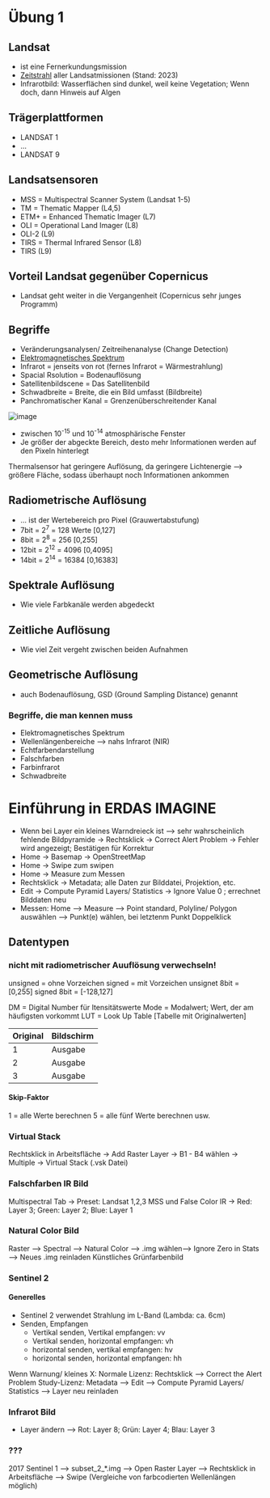 # Übung 1

## Landsat
* ist eine Fernerkundungsmission
* [Zeitstrahl](https://upload.wikimedia.org/wikipedia/commons/b/bf/Landsat_program_timeline.png) aller Landsatmissionen (Stand: 2023)
* Infrarotbild: Wasserflächen sind dunkel, weil keine Vegetation; Wenn doch, dann Hinweis auf Algen

## Trägerplattformen
* LANDSAT 1
* ...
* LANDSAT 9

## Landsatsensoren
* MSS = Multispectral Scanner System (Landsat 1-5)
* TM = Thematic Mapper (L4,5)
* ETM+ = Enhanced Thematic Imager (L7)
* OLI = Operational Land Imager (L8)
* OLI-2 (L9)
* TIRS = Thermal Infrared Sensor (L8)
* TIRS (L9)

## Vorteil Landsat gegenüber Copernicus
* Landsat geht weiter in die Vergangenheit (Copernicus sehr junges Programm)

## Begriffe
* Veränderungsanalysen/ Zeitreihenanalyse (Change Detection)
* [Elektromagnetisches Spektrum](https://upload.wikimedia.org/wikipedia/commons/thumb/6/62/Electromagnetic_spectrum_-de_c.svg/1470px-Electromagnetic_spectrum_-de_c.svg.png)
* Infrarot = jenseits von rot (fernes Infrarot = Wärmestrahlung)
* Spacial Rsolution = Bodenauflösung
* Satellitenbildscene = Das Satellitenbild
* Schwadbreite = Breite, die ein Bild umfasst (Bildbreite)
* Panchromatischer Kanal = Grenzenüberschreitender Kanal

![image](https://github.com/s92854/Fernerkundung/assets/134683810/a9d4e89d-6496-4002-a933-a020a37aa485)

* zwischen 10<sup>-15</sup> und 10<sup>-14</sup> atmosphärische Fenster
* Je größer der abgeckte Bereich, desto mehr Informationen werden auf den Pixeln hinterlegt

Thermalsensor hat geringere Auflösung, da geringere Lichtenergie --> größere Fläche, sodass überhaupt noch Informationen ankommen


## Radiometrische Auflösung
* ... ist der Wertebereich pro Pixel (Grauwertabstufung)
* 7bit = 2<sup>7</sup> = 128 Werte [0,127]
* 8bit = 2<sup>8</sup> = 256 [0,255]
* 12bit = 2<sup>12</sup> = 4096 [0,4095]
* 14bit = 2<sup>14</sup> = 16384 [0,16383]

## Spektrale Auflösung
* Wie viele Farbkanäle werden abgedeckt

## Zeitliche Auflösung
* Wie viel Zeit vergeht zwischen beiden Aufnahmen

## Geometrische Auflösung
* auch Bodenauflösung, GSD (Ground Sampling Distance) genannt


### Begriffe, die man kennen muss
* Elektromagnetisches Spektrum
* Wellenlängenbereiche --> nahs Infrarot (NIR)
* Echtfarbendarstellung
* Falschfarben
* Farbinfrarot
* Schwadbreite


# Einführung in ERDAS IMAGINE
* Wenn bei Layer ein kleines Warndreieck ist --> sehr wahrscheinlich fehlende Bildpyramide
-> Rechtsklick -> Correct Alert Problem -> Fehler wird angezeigt; Bestätigen für Korrektur
* Home -> Basemap -> OpenStreetMap
* Home -> Swipe zum swipen
* Home -> Measure zum Messen
* Rechtsklick -> Metadata; alle Daten zur Bilddatei, Projektion, etc.
* Edit -> Compute Pyramid Layers/ Statistics -> Ignore Value 0 ; errechnet Bilddaten neu
* Messen: Home --> Measure --> Point standard, Polyline/ Polygon auswählen --> Punkt(e) wählen, bei letztenm Punkt Doppelklick

## Datentypen
### nicht mit radiometrischer Auuflösung verwechseln!
unsigned = ohne Vorzeichen
signed = mit Vorzeichen
unsignet 8bit = [0,255]
signed 8bit = [-128,127]

DM = Digital Number für Itensitätswerte
Mode = Modalwert; Wert, der am häufigsten vorkommt
LUT = Look Up Table [Tabelle mit Originalwerten]

Original|Bildschirm
--------|----------
    1   | Ausgabe
    2   | Ausgabe
    3   | Ausgabe


#### Skip-Faktor
1 = alle Werte berechnen
5 = alle fünf Werte berechnen
usw.

### Virtual Stack
Rechtsklick in Arbeitsfläche -> Add Raster Layer -> B1 - B4 wählen -> Multiple -> Virtual Stack (.vsk Datei)

### Falschfarben IR Bild
Multispectral Tab -> Preset: Landsat 1,2,3 MSS und False Color IR -> Red: Layer 3; Green: Layer 2; Blue: Layer 1

### Natural Color Bild
Raster --> Spectral --> Natural Color --> .img wählen--> Ignore Zero in Stats --> Neues .img reinladen
Künstliches Grünfarbenbild


### Sentinel 2
#### Generelles
* Sentinel 2 verwendet Strahlung im L-Band (Lambda: ca. 6cm)
* Senden, Empfangen
    * Vertikal senden, Vertikal empfangen: vv
    * Vertikal senden, horizontal empfangen: vh
    * horizontal senden, vertikal empfangen: hv
    * horizontal senden, horizontal empfangen: hh


Wenn Warnung/ kleines X:
Normale Lizenz: Rechtsklick --> Correct the Alert Problem
Study-Lizenz: Metadata --> Edit --> Compute Pyramid Layers/ Statistics
--> Layer neu reinladen

### Infrarot Bild
* Layer ändern --> Rot: Layer 8; Grün: Layer 4; Blau: Layer 3


### ???
2017 Sentinel 1 --> subset_2_*.img --> Open Raster Layer --> Rechtsklick in Arbeitsfläche --> Swipe (Vergleiche von farbcodierten Wellenlängen möglich)
